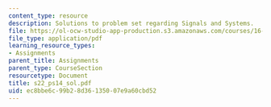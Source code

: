 ```yaml
---
content_type: resource
description: Solutions to problem set regarding Signals and Systems.
file: https://ol-ocw-studio-app-production.s3.amazonaws.com/courses/16-01-unified-engineering-i-ii-iii-iv-fall-2005-spring-2006/ec8bbe6c99b28d36135007e9a60cbd52_s22_ps14_sol.pdf
file_type: application/pdf
learning_resource_types:
- Assignments
parent_title: Assignments
parent_type: CourseSection
resourcetype: Document
title: s22_ps14_sol.pdf
uid: ec8bbe6c-99b2-8d36-1350-07e9a60cbd52
---
```

